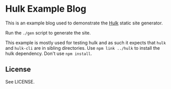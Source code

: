 # Hulk Example Blog

This is an example blog used to demonstrate the [Hulk](http://github.com/jpoehls/hulk) static site generator.

Run the `./gen` script to generate the site.

This example is mostly used for testing hulk and as such it expects that `hulk` and `hulk-cli` are in sibling directories. Use `npm link ../hulk` to install the hulk dependency. Don't use `npm install`.

## License

See LICENSE.